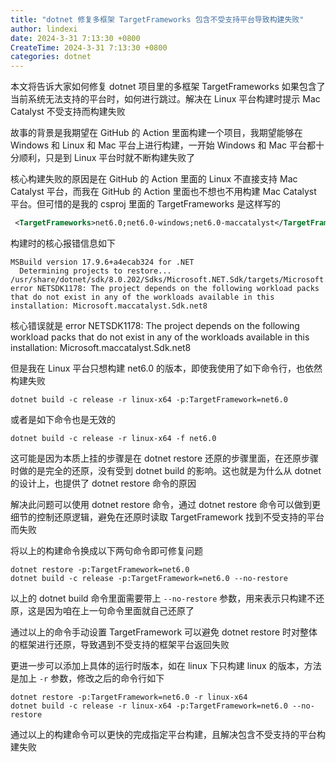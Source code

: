 ```yaml
---
title: "dotnet 修复多框架 TargetFrameworks 包含不受支持平台导致构建失败"
author: lindexi
date: 2024-3-31 7:13:30 +0800
CreateTime: 2024-3-31 7:13:30 +0800
categories: dotnet
---
```


本文将告诉大家如何修复 dotnet 项目里的多框架 TargetFrameworks 如果包含了当前系统无法支持的平台时，如何进行跳过。解决在 Linux 平台构建时提示 Mac Catalyst 不受支持而构建失败

<!--more-->


<!-- 发布 -->
<!-- 博客 -->

故事的背景是我期望在 GitHub 的 Action 里面构建一个项目，我期望能够在 Windows 和 Linux 和 Mac 平台上进行构建，一开始 Windows 和 Mac 平台都十分顺利，只是到 Linux 平台时就不断构建失败了

核心构建失败的原因是在 GitHub 的 Action 里面的 Linux 不直接支持 Mac Catalyst 平台，而我在 GitHub 的 Action 里面也不想也不用构建 Mac Catalyst 平台。但可惜的是我的 csproj 里面的 TargetFrameworks 是这样写的

```xml
 <TargetFrameworks>net6.0;net6.0-windows;net6.0-maccatalyst</TargetFrameworks>
```

构建时的核心报错信息如下

```
MSBuild version 17.9.6+a4ecab324 for .NET
  Determining projects to restore...
/usr/share/dotnet/sdk/8.0.202/Sdks/Microsoft.NET.Sdk/targets/Microsoft.NET.Sdk.ImportWorkloads.targets(38,5): error NETSDK1178: The project depends on the following workload packs that do not exist in any of the workloads available in this installation: Microsoft.maccatalyst.Sdk.net8
```

核心错误就是 error NETSDK1178: The project depends on the following workload packs that do not exist in any of the workloads available in this installation: Microsoft.maccatalyst.Sdk.net8

但是我在 Linux 平台只想构建 net6.0 的版本，即使我使用了如下命令行，也依然构建失败

```
dotnet build -c release -r linux-x64 -p:TargetFramework=net6.0
```

或者是如下命令也是无效的

```
dotnet build -c release -r linux-x64 -f net6.0
```

这可能是因为本质上挂的步骤是在 dotnet restore 还原的步骤里面，在还原步骤时做的是完全的还原，没有受到 dotnet build 的影响。这也就是为什么从 dotnet 的设计上，也提供了 dotnet restore 命令的原因

解决此问题可以使用 dotnet restore 命令，通过 dotnet restore 命令可以做到更细节的控制还原逻辑，避免在还原时读取 TargetFramework 找到不受支持的平台而失败

将以上的构建命令换成以下两句命令即可修复问题

```
dotnet restore -p:TargetFramework=net6.0
dotnet build -c release -p:TargetFramework=net6.0 --no-restore
```

以上的 dotnet build 命令里面需要带上 `--no-restore` 参数，用来表示只构建不还原，这是因为咱在上一句命令里面就自己还原了

通过以上的命令手动设置 TargetFramework 可以避免 dotnet restore 时对整体的框架进行还原，导致遇到不受支持的框架平台返回失败

更进一步可以添加上具体的运行时版本，如在 linux 下只构建 linux 的版本，方法是加上 `-r` 参数，修改之后的命令行如下

```
dotnet restore -p:TargetFramework=net6.0 -r linux-x64
dotnet build -c release -r linux-x64 -p:TargetFramework=net6.0 --no-restore
```

通过以上的构建命令可以更快的完成指定平台构建，且解决包含不受支持的平台构建失败
